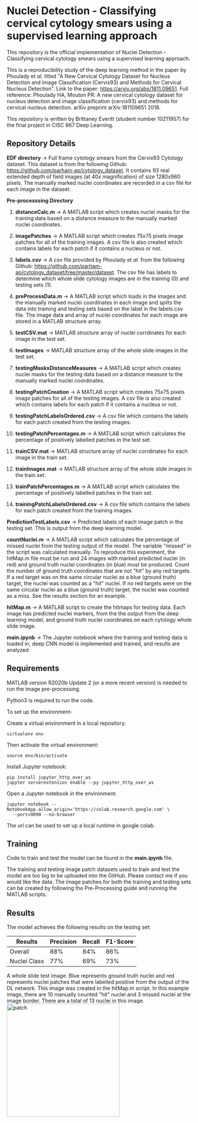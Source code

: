 # Nuclei Detection - Classifying cervical cytology smears using a supervised learning approach 

This repository is the official implementation of Nuclei Detection - Classifying cervical cytology smears using a supervised learning approach. 

This is a reproducibility study of the deep learning method in the paper by Phoulady et _al._ titled "A New Cervical Cytology Dataset for Nucleus Detection and Image Classification (Cervix93) and Methods for Cervical Nucleus Detection". Link to the paper: https://arxiv.org/abs/1811.09651. Full reference: Phoulady HA, Mouton PR: A new cervical cytology dataset for nucleus detection and image classification (cervix93) and methods for cervical nucleus detection. arXiv preprint arXiv:181109651 2018. 

This repository is written by Brittaney Everitt (student number 10211957) for the final project in CISC 867 Deep Learning. 

## Repository Details 

**EDF directory** → Full frame cytology smears from the Cervix93 Cytology dataset. This dataset is from the following Github: https://github.com/parham-ap/cytology_dataset. It contains 93 real extended depth of field images (at 40x magnification) of size 1280x960 pixels. The manually marked nuclei coordinates are recorded in a csv file for each image in the dataset. 

**Pre-processsing Directory**

  1. **distanceCalc.m** → A MATLAB script which creates nuclei masks for the training data based on a distance  measure to the manually marked nuclei coordinates. 

  2. **imagePatches** → A MATLAB script which creates 75x75 pixels image patches for all of the training images. A csv file is also created which contains labels for each patch if it contains a nucleus or not. 

  3. **labels.csv** → A csv file provided by Phoulady et _al._ from the following Github: https://github.com/parham-ap/cytology_dataset/tree/master/dataset. The csv file has labels to determine which whole slide cytology images are in the training (0) and testing sets (1). 

  4. **preProcessData.m** → A MATLAB script which loads in the images and the manually marked nuclei coordinates in each image and splits the data into training and testing sets based on the label in the labels.csv file. The image data and array of nuclei coordinates for each image are stored in a MATLAB structure array. 

  5. **testCSV.mat** → MATLAB structure array of nuclei corrdinates for each image in the test set. 

  6. **testImages** → MATLAB structure array of the whole slide images in the test set.

  7. **testingMasksDistanceMeasures** → A MATLAB script which creates nuclei masks for the testing data based on a distance measure to the manually marked nuclei coordinates. 
  
  8. **testingPatchCreation** → A MATLAB script which creates 75x75 pixels image patches for all of the testing images. A csv file is also created which contains labels for each patch if it contains a nucleus or not. 

  9. **testingPatchLabelsOrdered.csv** → A csv file which contains the labels for each patch created from the testing images. 

  10. **testingPatchPercentages.m** → A MATLAB script which calculates the percentage of positively labelled patches in the test set. 

  11. **trainCSV.mat** → MATLAB structure array of nuclei corrdinates for each image in the train set.

  12. **trainImages.mat** → MATLAB structure array of the whole slide images in the train set.

  13. **trainPatchPercentages.m** → A MATLAB script which calculates the percentage of positively labelled patches in the train set. 

  14. **trainingPatchLabelsOrdered.csv** → A csv file which contains the labels for each patch created from the training images. 


**PredictionTestLabels.csv** → Predicted labels of each image patch in the testing set. This is output from the deep learning model. 

**countNuclei.m** → A MATLAB script which calculates the percentage of missed nuclei from the testing output of the model. The variable "missed" in the script was calculated manually. To reproduce this experiment, the hitMap.m file must be run and 24 images with marked predicted nuclei (in red) and ground truth nuclei coordinates (in blue) must be produced. Count the number of ground truth coordinates that are not "hit" by any red targets. If a red target was on the same circular nuclei as a blue (ground truth) target, the nuclei was counted as a "hit" nuclei. If no red targets were on the same circular nuclei as a blue (ground truth) target, the nuclei was counted as a miss. See the results section for an example. 

**hitMap.m** → A MATLAB script to create the hitmaps for testing data. Each image has predicted nuclei markers, from the the output from the deep learning model, and ground truth nuclei coordinates on each cytology whole slide image. 

**main.ipynb** → The Jupyter notebook where the training and testing data is loaded in, deep CNN model is implemented and trained, and results are analyzed


## Requirements

MATLAB version R2020b Update 2 (or a more recent version) is needed to run the image pre-processing. 

Python3 is required to run the code. 

To set up the environment- 

Create a virtual environment in a local repository:

```setup
virtualenv env
```
Then activate the virtual environment: 
```setup
source env/bin/activate
```
Install Jupyter notebook: 
```setup
pip install jupyter_http_over_ws 
jupyter serverextension enable --py jupyter_http_over_ws
```
Open a Jupyter notebook in the environment: 
```setup
jupyter notebook --NotebookApp.allow_origin='https://colab.research.google.com' \
  --port=9090 --no-browser
```
The url can be used to set up a local runtime in google colab. 



## Training

Code to train and test the model can be found in the **main.ipynb** file.

The training and testing image patch datasets used to train and test the model are too big to be uploaded into the GitHub. Please contact me if you would like the data. The image patches for both the training and testing sets can be created by following the Pre-Processing guide and running the MATLAB scripts. 
 

## Results

The model achieves the following results on the testing set:

| Results      |  Precision |  Recall |  F1-Score |
| ------------ | ---------- | ------- | --------- |  
| Overall      |    88%     |   84%   |    86%    | 
| Nuclei Class |    77%     |   69%   |    73%    |  


A whole slide test image. Blue represents ground truth nuclei and red represents nuclei patches that were labelled positive from the output of the DL network. This image was created in the hitMap.m script. In this example image, there are 10 manually counted "hit" nuclei and 3 missed nuclei at the image border. There are a total of 13 nuclei in this image. 
<img width="307" alt="patch" src="https://user-images.githubusercontent.com/47262723/115133722-4c7dd780-9fd8-11eb-96b2-123fa18c4b15.png">



